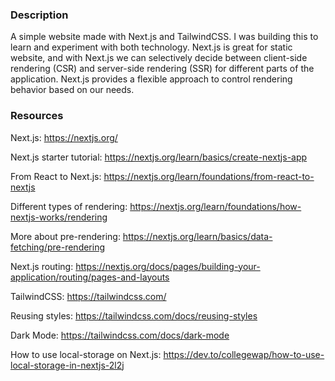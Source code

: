 ### Description

A simple website made with Next.js and TailwindCSS. I was building this to learn and experiment with both technology. Next.js is great for static website, and with Next.js we can selectively decide between client-side rendering (CSR) and server-side rendering (SSR) for different parts of the application. Next.js provides a flexible approach to control rendering behavior based on our needs.

### Resources
Next.js: https://nextjs.org/

Next.js starter tutorial: https://nextjs.org/learn/basics/create-nextjs-app

From React to Next.js: https://nextjs.org/learn/foundations/from-react-to-nextjs

Different types of rendering: https://nextjs.org/learn/foundations/how-nextjs-works/rendering

More about pre-rendering: https://nextjs.org/learn/basics/data-fetching/pre-rendering

Next.js routing: https://nextjs.org/docs/pages/building-your-application/routing/pages-and-layouts

TailwindCSS: https://tailwindcss.com/

Reusing styles: https://tailwindcss.com/docs/reusing-styles

Dark Mode: https://tailwindcss.com/docs/dark-mode

How to use local-storage on Next.js: https://dev.to/collegewap/how-to-use-local-storage-in-nextjs-2l2j
